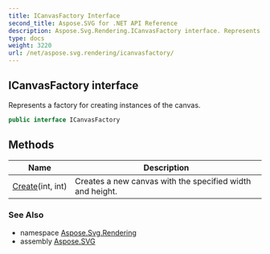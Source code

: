 ```yaml
---
title: ICanvasFactory Interface
second_title: Aspose.SVG for .NET API Reference
description: Aspose.Svg.Rendering.ICanvasFactory interface. Represents a factory for creating instances of the canvas
type: docs
weight: 3220
url: /net/aspose.svg.rendering/icanvasfactory/
---
```

## ICanvasFactory interface

Represents a factory for creating instances of the canvas.

```csharp
public interface ICanvasFactory
```

## Methods

| Name | Description |
| --- | --- |
| [Create](../../aspose.svg.rendering/icanvasfactory/create/)(int, int) | Creates a new canvas with the specified width and height. |

### See Also

* namespace [Aspose.Svg.Rendering](../../aspose.svg.rendering/)
* assembly [Aspose.SVG](../../)
